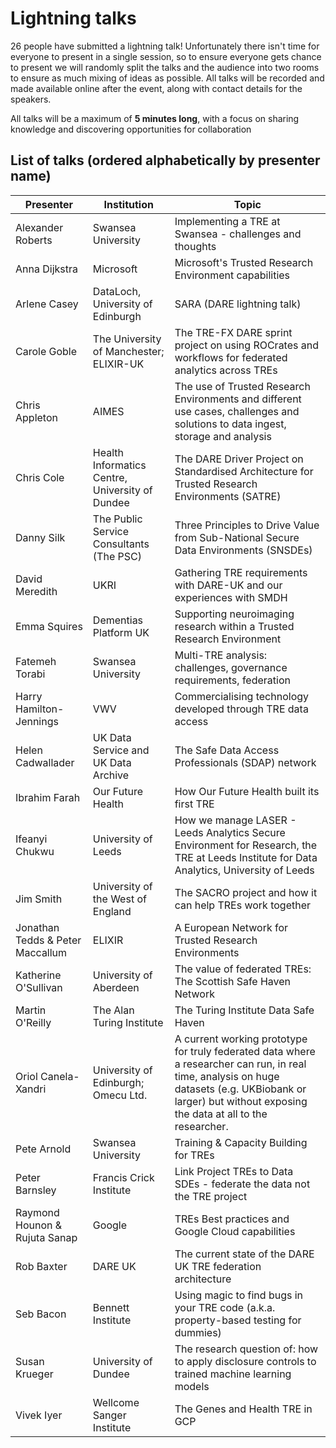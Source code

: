 # Lightning talks

26 people have submitted a lightning talk!
Unfortunately there isn't time for everyone to present in a single session, so to ensure everyone gets chance to present we will randomly split the talks and the audience into two rooms to ensure as much mixing of ideas as possible.
All talks will be recorded and made available online after the event, along with contact details for the speakers.

All talks will be a maximum of **5 minutes long**, with a focus on sharing knowledge and discovering opportunities for collaboration

## List of talks (ordered alphabetically by presenter name)

| Presenter                        | Institution                                     | Topic                                                                                                                                                                                                       |
| -------------------------------- | ----------------------------------------------- | ----------------------------------------------------------------------------------------------------------------------------------------------------------------------------------------------------------- |
| Alexander Roberts                | Swansea University                              | Implementing a TRE at Swansea - challenges and thoughts                                                                                                                                                     |
| Anna Dijkstra                    | Microsoft                                       | Microsoft's Trusted Research Environment capabilities                                                                                                                                                       |
| Arlene Casey                     | DataLoch, University of Edinburgh               | SARA (DARE lightning talk)                                                                                                                                                                                  |
| Carole Goble                     | The University of Manchester; ELIXIR-UK         | The TRE-FX DARE sprint project on using ROCrates and workflows for federated analytics across TREs                                                                                                          |
| Chris Appleton                   | AIMES                                           | The use of Trusted Research Environments and different use cases, challenges and solutions to data ingest, storage and analysis                                                                             |
| Chris Cole                       | Health Informatics Centre, University of Dundee | The DARE Driver Project on Standardised Architecture for Trusted Research Environments (SATRE)                                                                                                              |
| Danny Silk                       | The Public Service Consultants (The PSC)        | Three Principles to Drive Value from Sub-National Secure Data Environments (SNSDEs)                                                                                                                         |
| David Meredith                   | UKRI                                            | Gathering TRE requirements with DARE-UK and our experiences with SMDH                                                                                                                                       |
| Emma Squires                     | Dementias Platform UK                           | Supporting neuroimaging research within a Trusted Research Environment                                                                                                                                      |
| Fatemeh Torabi                   | Swansea University                              | Multi-TRE analysis: challenges, governance requirements, federation                                                                                                                                         |
| Harry Hamilton-Jennings          | VWV                                             | Commercialising technology developed through TRE data access                                                                                                                                                |
| Helen Cadwallader                | UK Data Service and UK Data Archive             | The Safe Data Access Professionals (SDAP) network                                                                                                                                                           |
| Ibrahim Farah                    | Our Future Health                               | How Our Future Health built its first TRE                                                                                                                                                                   |
| Ifeanyi Chukwu                   | University of Leeds                             | How we manage LASER - Leeds Analytics Secure Environment for Research, the TRE at Leeds Institute for Data Analytics, University of Leeds                                                                   |
| Jim Smith                        | University of the West of England               | The SACRO project and how it can help TREs work together                                                                                                                                                    |
| Jonathan Tedds & Peter Maccallum | ELIXIR                                          | A European Network for Trusted Research Environments                                                                                                                                                        |
| Katherine O'Sullivan             | University of Aberdeen                          | The value of federated TREs: The Scottish Safe Haven Network                                                                                                                                                |
| Martin O'Reilly                  | The Alan Turing Institute                       | The Turing Institute Data Safe Haven                                                                                                                                                                        |
| Oriol Canela-Xandri              | University of Edinburgh; Omecu Ltd.             | A current working prototype for truly federated data where a researcher can run, in real time, analysis on huge datasets (e.g. UKBiobank or larger) but without exposing the data at all to the researcher. |
| Pete Arnold                      | Swansea University                              | Training & Capacity Building for TREs                                                                                                                                                                       |
| Peter Barnsley                   | Francis Crick Institute                         | Link Project TREs to Data SDEs - federate the data not the TRE project                                                                                                                                      |
| Raymond Hounon & Rujuta Sanap    | Google                                          | TREs Best practices and Google Cloud capabilities                                                                                                                                                           |
| Rob Baxter                       | DARE UK                                         | The current state of the DARE UK TRE federation architecture                                                                                                                                                |
| Seb Bacon                        | Bennett Institute                               | Using magic to find bugs in your TRE code (a.k.a. property-based testing for dummies)                                                                                                                       |
| Susan Krueger                    | University of Dundee                            | The research question of: how to apply disclosure controls to trained machine learning models                                                                                                               |
| Vivek Iyer                       | Wellcome Sanger Institute                       | The Genes and Health TRE in GCP                                                                                                                                                                             |
